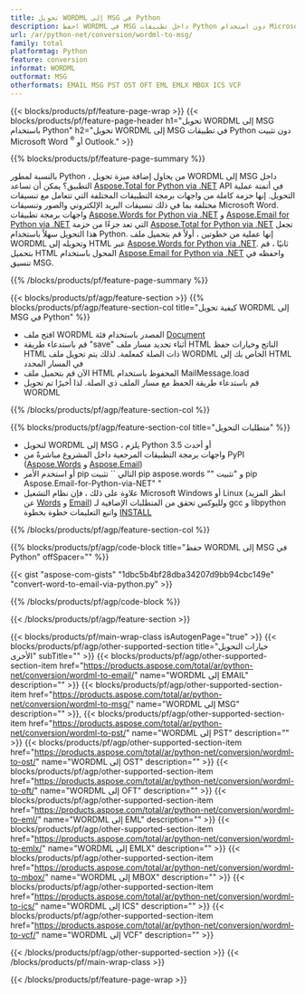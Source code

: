 ```yaml
---
title: تحويل WORDML إلى MSG في Python
description: احفظ WORDML في MSG داخل تطبيقات Python دون استخدام Microsoft Word أو Outlook
url: /ar/python-net/conversion/wordml-to-msg/
family: total
platformtag: Python
feature: conversion
informat: WORDML
outformat: MSG
otherformats: EMAIL MSG PST OST OFT EML EMLX MBOX ICS VCF
---
```

{{< blocks/products/pf/feature-page-wrap >}}
{{< blocks/products/pf/feature-page-header h1="تحويل WORDML إلى MSG باستخدام Python" h2="تحويل WORDML إلى MSG في تطبيقات Python دون تثبيت Microsoft Word <sup>&reg;</sup> أو Outlook." >}}

{{% blocks/products/pf/feature-page-summary %}}

بالنسبة لمطور Python ، من يحاول إضافة ميزة تحويل WORDML إلى MSG داخل التطبيق؟ يمكن أن تساعد [Aspose.Total for Python via .NET](https://products.aspose.com/total/python-net/) API في أتمتة عملية التحويل. إنها حزمة كاملة من واجهات برمجة التطبيقات المختلفة التي تتعامل مع تنسيقات مختلفة بما في ذلك تنسيقات البريد الإلكتروني والصور وتنسيقات Microsoft Word. واجهات برمجة تطبيقات [Aspose.Words for Python via .NET](https://products.aspose.com/words/python-net/) و [Aspose.Email for Python via .NET](https://products.aspose.com/email/python-net/) التي تعد جزءًا من حزمة [Aspose.Total for Python via .NET](https://products.aspose.com/total/python-net/) تجعل هذا التحويل سهلاً باستخدام Python. إنها عملية من خطوتين ، أولاً قم بتحميل ملف WORDML وتحويله إلى HTML عبر [Aspose.Words for Python via .NET](https://products.aspose.com/words/python-net/). ثانيًا ، قم بتحميل HTML المحول باستخدام [Aspose.Email for Python via .NET](https://products.aspose.com/email/python-net/) واحفظه في تنسيق MSG.

{{% /blocks/products/pf/feature-page-summary %}}

{{< blocks/products/pf/agp/feature-section >}}
{{% blocks/products/pf/agp/feature-section-col title="كيفية تحويل WORDML إلى MSG في Python" %}}

- افتح ملف WORDML المصدر باستخدام فئة [Document](https://reference.aspose.com/words/python-net/aspose.words/document/)
- قم باستدعاء طريقة "save" أثناء تحديد مسار ملف HTML الناتج وخيارات حفظ HTML ذات الصلة كمعلمة. لذلك يتم تحويل ملف WORDML الخاص بك إلى HTML في المسار المحدد
- الآن قم بتحميل ملف HTML المحفوظ باستخدام MailMessage.load
- قم باستدعاء طريقة الحفظ مع مسار الملف ذي الصلة. لذا أخيرًا تم تحويل WORDML

{{% /blocks/products/pf/agp/feature-section-col %}}

{{% blocks/products/pf/agp/feature-section-col title="متطلبات التحويل" %}}

- لتحويل WORDML إلى MSG ، يلزم Python 3.5 أو أحدث
- واجهات برمجة التطبيقات المرجعية داخل المشروع مباشرةً من PyPI ([Aspose.Words](https://pypi.org/project/aspose-words/) و [Aspose.Email](https://pypi.org/project/Aspose.Email-for-Python-via-NET/))
- أو استخدم الأمر pip التالي `` تثبيت pip aspose.words "" و "تثبيت pip Aspose.Email-for-Python-via-NET" " 
- علاوة على ذلك ، فإن نظام التشغيل Microsoft Windows أو Linux (انظر المزيد عن [Words](https://docs.aspose.com/words/python-net/system-requirements/) و [Email](https://docs.aspose.com/email/python-net/system-requirements/)) ولليوكس تحقق من المتطلبات الإضافية لـ gcc و libpython واتبع التعليمات خطوة بخطوة [INSTALL](https://docs.aspose.com/words/python-net/installation/)
 

{{% /blocks/products/pf/agp/feature-section-col %}}

{{% blocks/products/pf/agp/code-block title="حفظ WORDML إلى MSG في Python" offSpacer="" %}}

{{< gist "aspose-com-gists" "1dbc5b4bf28dba34207d9bb94cbc149e" "convert-word-to-email-via-python.py" >}}

{{% /blocks/products/pf/agp/code-block %}}

{{< /blocks/products/pf/agp/feature-section >}}

{{< blocks/products/pf/main-wrap-class isAutogenPage="true" >}}
{{< blocks/products/pf/agp/other-supported-section title="خيارات التحويل الأخرى" subTitle="" >}}
{{< blocks/products/pf/agp/other-supported-section-item href="https://products.aspose.com/total/ar/python-net/conversion/wordml-to-email/" name="WORDML إلى EMAIL" description="" >}}
{{< blocks/products/pf/agp/other-supported-section-item href="https://products.aspose.com/total/ar/python-net/conversion/wordml-to-msg/" name="WORDML إلى MSG" description="" >}},
{{< blocks/products/pf/agp/other-supported-section-item href="https://products.aspose.com/total/ar/python-net/conversion/wordml-to-pst/" name="WORDML إلى PST" description="" >}}
{{< blocks/products/pf/agp/other-supported-section-item href="https://products.aspose.com/total/ar/python-net/conversion/wordml-to-ost/" name="WORDML إلى OST" description="" >}}
{{< blocks/products/pf/agp/other-supported-section-item href="https://products.aspose.com/total/ar/python-net/conversion/wordml-to-oft/" name="WORDML إلى OFT" description="" >}}
{{< blocks/products/pf/agp/other-supported-section-item href="https://products.aspose.com/total/ar/python-net/conversion/wordml-to-eml/" name="WORDML إلى EML" description="" >}}
{{< blocks/products/pf/agp/other-supported-section-item href="https://products.aspose.com/total/ar/python-net/conversion/wordml-to-emlx/" name="WORDML إلى EMLX" description="" >}}
{{< blocks/products/pf/agp/other-supported-section-item href="https://products.aspose.com/total/ar/python-net/conversion/wordml-to-mbox/" name="WORDML إلى MBOX" description="" >}}
{{< blocks/products/pf/agp/other-supported-section-item href="https://products.aspose.com/total/ar/python-net/conversion/wordml-to-ics/" name="WORDML إلى ICS" description="" >}}
{{< blocks/products/pf/agp/other-supported-section-item href="https://products.aspose.com/total/ar/python-net/conversion/wordml-to-vcf/" name="WORDML إلى VCF" description="" >}}

{{< /blocks/products/pf/agp/other-supported-section >}}
{{< /blocks/products/pf/main-wrap-class >}}

{{< /blocks/products/pf/feature-page-wrap >}}